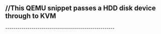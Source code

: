 //This QEMU snippet passes a HDD disk device through to KVM
------------------------------------------------------
<disk type="block" device="disk">
  <driver name="qemu" type="raw" cache="none"/>
  <source dev="/dev/sdd1"/>
  <target dev="vdc" bus="virtio"/>
  <address type="pci" domain="0x0000" bus="0x01" slot="0x00" function="0x0"/>
</disk>
------------------------------------------------------
